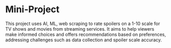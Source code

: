 # Mini-Project
This project uses AI, ML, web scraping to rate spoilers on a 1-10 scale for TV shows and movies from streaming services. It aims to help viewers make informed choices and offers recommendations based on preferences, addressing challenges such as data collection and spoiler scale accuracy.
